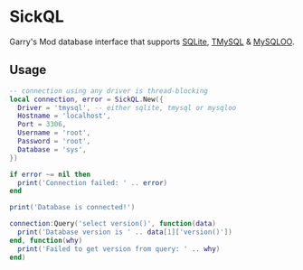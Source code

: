 # SickQL

Garry's Mod database interface that supports [SQLite](https://wiki.facepunch.com/gmod/sql), [TMySQL](https://github.com/SuperiorServers/gm_tmysql4) & [MySQLOO](https://github.com/FredyH/MySQLOO).

## Usage

```lua
-- connection using any driver is thread-blocking
local connection, error = SickQL.New({
  Driver = 'tmysql', -- either sqlite, tmysql or mysqloo
  Hostname = 'localhost',
  Port = 3306,
  Username = 'root',
  Password = 'root',
  Database = 'sys',
})

if error ~= nil then
  print('Connection failed: ' .. error)
end

print('Database is connected!')

connection:Query('select version()', function(data)
  print('Database version is ' .. data[1]['version()'])
end, function(why)
  print('Failed to get version from query: ' .. why)
end)
```
